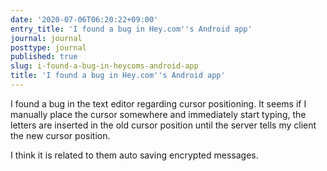 ```yaml
---
date: '2020-07-06T06:20:22+09:00'
entry_title: 'I found a bug in Hey.com''s Android app'
journal: journal
posttype: journal
published: true
slug: i-found-a-bug-in-heycoms-android-app
title: 'I found a bug in Hey.com''s Android app'
---
```

I found a bug in the text editor regarding cursor positioning.  It seems if I manually place the cursor somewhere and immediately start typing, the letters are inserted in the old cursor position until the server tells my client the new cursor position.

I think it is related to them auto saving encrypted messages.
